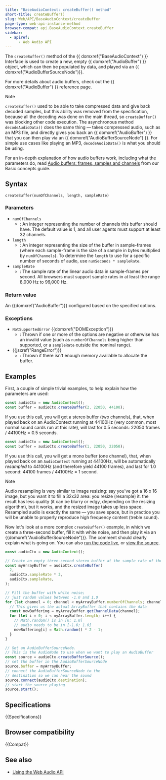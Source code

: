 ```yaml
---
title: "BaseAudioContext: createBuffer() method"
short-title: createBuffer()
slug: Web/API/BaseAudioContext/createBuffer
page-type: web-api-instance-method
browser-compat: api.BaseAudioContext.createBuffer
sidebar:
  - apiref:
      - Web Audio API
---
```


The `createBuffer()` method of the {{ domxref("BaseAudioContext") }}
Interface is used to create a new, empty {{ domxref("AudioBuffer") }} object, which
can then be populated by data, and played via an {{ domxref("AudioBufferSourceNode")}}.

For more details about audio buffers, check out the {{ domxref("AudioBuffer") }}
reference page.

> [!NOTE]
> `createBuffer()` used to be able to take compressed
> data and give back decoded samples, but this ability was removed from the specification,
> because all the decoding was done on the main thread, so
> `createBuffer()` was blocking other code execution. The asynchronous method
> `decodeAudioData()` does the same thing — takes compressed audio, such as an
> MP3 file, and directly gives you back an {{ domxref("AudioBuffer") }} that you can
> then play via an {{ domxref("AudioBufferSourceNode") }}. For simple use cases
> like playing an MP3, `decodeAudioData()` is what you should be using.

For an in-depth explanation of how audio buffers work, including what the parameters do, read [Audio buffers: frames, samples and channels](/en-US/docs/Web/API/Web_Audio_API/Basic_concepts_behind_Web_Audio_API#audio_buffers_frames_samples_and_channels) from our Basic concepts guide.

## Syntax

```js-nolint
createBuffer(numOfChannels, length, sampleRate)
```

### Parameters

- `numOfChannels`
  - : An integer representing the number of channels this buffer should have. The default
    value is 1, and all user agents must support at least 32 channels.
- `length`
  - : An integer representing the size of the buffer in sample-frames (where each
    sample-frame is the size of a sample in bytes multiplied by
    `numOfChannels`). To determine the `length` to use for a
    specific number of seconds of audio, use `numSeconds * sampleRate`.
- `sampleRate`
  - : The sample rate of the linear audio data in sample-frames per second. All browsers
    must support sample rates in at least the range 8,000 Hz to 96,000 Hz.

### Return value

An {{domxref("AudioBuffer")}} configured based on the specified options.

### Exceptions

- `NotSupportedError` {{domxref("DOMException")}}
  - : Thrown if one or more of the options are negative or otherwise has an invalid value (such as
    `numberOfChannels` being higher than supported, or a
    `sampleRate` outside the nominal range).
- {{jsxref("RangeError")}}
  - : Thrown if there isn't enough memory available to allocate the buffer.

## Examples

First, a couple of simple trivial examples, to help explain how the parameters are
used:

```js
const audioCtx = new AudioContext();
const buffer = audioCtx.createBuffer(2, 22050, 44100);
```

If you use this call, you will get a stereo buffer (two channels), that, when played
back on an AudioContext running at 44100Hz (very common, most normal sound cards run at
this rate), will last for 0.5 seconds: 22050 frames / 44100Hz = 0.5 seconds.

```js
const audioCtx = new AudioContext();
const buffer = audioCtx.createBuffer(1, 22050, 22050);
```

If you use this call, you will get a mono buffer (one channel), that, when played back
on an `AudioContext` running at 44100Hz, will be automatically _resampled_ to
44100Hz (and therefore yield 44100 frames), and last for 1.0 second: 44100 frames /
44100Hz = 1 second.

> [!NOTE]
> Audio resampling is very similar to image resizing: say you've
> got a 16 x 16 image, but you want it to fill a 32x32 area: you resize (resample) it.
> the result has less quality (it can be blurry or edgy, depending on the resizing
> algorithm), but it works, and the resized image takes up less space. Resampled audio
> is exactly the same — you save space, but in practice you will be unable to properly
> reproduce high frequency content (treble sound).

Now let's look at a more complex `createBuffer()` example, in which we
create a three-second buffer, fill it with white noise, and then play it via an {{domxref("AudioBufferSourceNode")}}. The comment should clearly explain what is going on.
You can also [run the code live](https://mdn.github.io/webaudio-examples/audio-buffer/), or [view the source](https://github.com/mdn/webaudio-examples/blob/main/audio-buffer/index.html).

```js
const audioCtx = new AudioContext();

// Create an empty three-second stereo buffer at the sample rate of the AudioContext
const myArrayBuffer = audioCtx.createBuffer(
  2,
  audioCtx.sampleRate * 3,
  audioCtx.sampleRate,
);

// Fill the buffer with white noise;
// just random values between -1.0 and 1.0
for (let channel = 0; channel < myArrayBuffer.numberOfChannels; channel++) {
  // This gives us the actual ArrayBuffer that contains the data
  const nowBuffering = myArrayBuffer.getChannelData(channel);
  for (let i = 0; i < myArrayBuffer.length; i++) {
    // Math.random() is in [0; 1.0]
    // audio needs to be in [-1.0; 1.0]
    nowBuffering[i] = Math.random() * 2 - 1;
  }
}

// Get an AudioBufferSourceNode.
// This is the AudioNode to use when we want to play an AudioBuffer
const source = audioCtx.createBufferSource();
// set the buffer in the AudioBufferSourceNode
source.buffer = myArrayBuffer;
// connect the AudioBufferSourceNode to the
// destination so we can hear the sound
source.connect(audioCtx.destination);
// start the source playing
source.start();
```

## Specifications

{{Specifications}}

## Browser compatibility

{{Compat}}

## See also

- [Using the Web Audio API](/en-US/docs/Web/API/Web_Audio_API/Using_Web_Audio_API)
